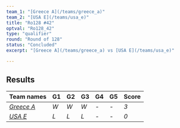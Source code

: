 ```yaml
---
team_1: "[Greece A](/teams/greece_a)"
team_2: "[USA E](/teams/usa_e)"
title: "Ro128 #42"
optval: "Ro128_42"
type: "qualifier"
round: "Round of 128"
status: "Concluded"
excerpt: "[Greece A](/teams/greece_a) vs [USA E](/teams/usa_e)"

---
```

## Results

| Team names | G1 | G2 | G3 | G4 | G5 | Score |
| -- | -- | -- | -- | -- | -- | -- |
| *[Greece A](/teams/greece_a)* | *W* | *W* | *W* | *-* | *-* | *3* |
| *[USA E](/teams/usa_e)* | *L* | *L* | *L* | *-* | *-* | *0* |
